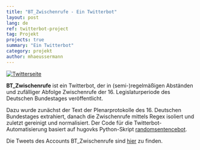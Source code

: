 ```yaml
---
title: "BT_Zwischenrufe - Ein Twitterbot"
layout: post
lang: de
ref: twitterbot-project
tag: Projekt
projects: true
summary: "Ein Twitterbot"
category: projekt
author: mhaeussermann
---
```

[![Twitterseite]({{site.url}}{{site.baseurl}}/assets/images/bt-twitterbot.png)](https://twitter.com/bt_zwischenrufe)

**BT_Zwischenrufe** ist ein Twitterbot, der in (semi-)regelmäßigen Abständen und zufälliger Abfolge Zwischenrufe der 16. Legislaturperiode des Deutschen Bundestages veröffentlicht.

Dazu wurde zunächst der Text der Plenarprotokolle des 16. Deutschen Bundestages extrahiert, danach die Zwischenrufe mittels Regex isoliert und zuletzt gereinigt und normalisiert. Der Code für die Twitterbot-Automatisierung basiert auf hugovks Python-Skript [randomsentencebot](https://github.com/hugovk/randomsentencebot).

Die Tweets des Accounts BT_Zwischenrufe sind [hier](https://twitter.com/bt_zwischenrufe) zu finden.
